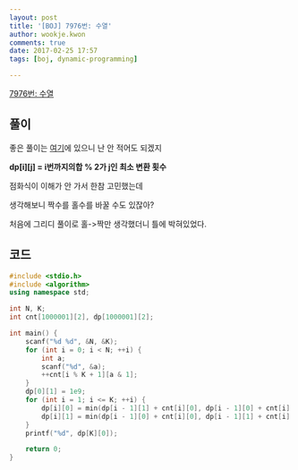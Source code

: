 ```yaml
---
layout: post
title: '[BOJ] 7976번: 수열'
author: wookje.kwon
comments: true
date: 2017-02-25 17:57
tags: [boj, dynamic-programming]

---
```


[7976번: 수열](https://www.acmicpc.net/problem/7976)

## 풀이

좋은 풀이는 [여기](https://github.com/koosaga/iamcoder/blob/master/tests/2016_mockicpc/solution/document.pdf)에 있으니 난 안 적어도 되겠지  

**dp[i][j] = i번까지의합 % 2가 j인 최소 변환 횟수**  

점화식이 이해가 안 가서 한참 고민했는데  

생각해보니 짝수를 홀수를 바꿀 수도 있잖아?  

처음에 그리디 풀이로 홀->짝만 생각했더니 틀에 박혀있었다.  

## 코드

```cpp
#include <stdio.h>
#include <algorithm>
using namespace std;

int N, K;
int cnt[1000001][2], dp[1000001][2];

int main() {
	scanf("%d %d", &N, &K);
	for (int i = 0; i < N; ++i) {
		int a;
		scanf("%d", &a);
		++cnt[i % K + 1][a & 1];
	}
	dp[0][1] = 1e9;
	for (int i = 1; i <= K; ++i) {
		dp[i][0] = min(dp[i - 1][1] + cnt[i][0], dp[i - 1][0] + cnt[i][1]);
		dp[i][1] = min(dp[i - 1][0] + cnt[i][0], dp[i - 1][1] + cnt[i][1]);
	}
	printf("%d", dp[K][0]);

	return 0;
}
```